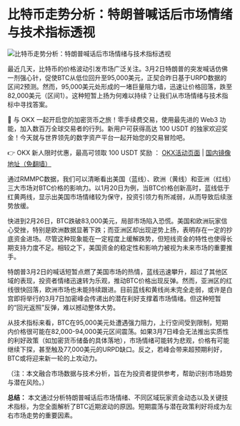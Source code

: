 # 比特币走势分析：特朗普喊话后市场情绪与技术指标透视

![比特币走势分析：特朗普喊话后市场情绪与技术指标透视](https://www.jmhbdh.com/wp-content/img/3273196959.webp)

最近几天，比特币的价格波动引发市场广泛关注。3月2日特朗普的突发喊话仿佛一剂强心针，促使BTC从低位回升至95,000美元，正契合昨日基于URPD数据的区间2预测。然而，95,000美元处形成的一堵巨量阻力墙，迅速让价格回落，跌至82,000美元（区间1）。这种短暂上扬为何难以持续？让我们从市场情绪与技术指标中寻找答案。

🚀 与 OKX 一起开启您的加密货币之旅！零手续费交易，使用最先进的 Web3 功能，加入数百万全球交易者的行列。新用户可获得高达 100 USDT 的独家欢迎奖金！今天就与世界领先的数字资产平台一起开始您的交易冒险吧。

👉 OKX 新人限时优惠，最高可领取 100 USDT 奖励 ： [OKX活动页面](https://bit.ly/OKXe) | [国内镜像地址（免翻墙）](https://bit.ly/okX)

通过RMMPC数据，我们可以清晰看出美国（蓝线）、欧洲（黄线）和亚洲（红线）三大市场对BTC价格的影响力。以1月20日为例，当BTC价格创新高时，蓝线低于红黄两线，显示出美国市场情绪较为保守，投资引领力有所减弱，从而导致后续涨势放缓。

快进到2月26日，BTC跌破83,000美元，局部市场陷入恐慌。美国和欧洲玩家信心受挫，特别是欧洲数据显著下跌；而亚洲区却出现逆势上扬，表明存在一定的抄底资金进场。尽管这种现象能在一定程度上缓解跌势，但短线资金的特性也使得长期支持力度不足。相较之下，美国资金的稳定性和影响力被视为未来市场的重要推手。

特朗普3月2日的喊话短暂点燃了美国市场的热情，蓝线迅速攀升，超过了其他区域的表现，投资者情绪迅速转为乐观，推动BTC价格出现反弹。然而，亚洲区的红线很快回落，欧洲市场也未能持续跟进。目前蓝线和黄线尚未完全走弱，或许是白宫即将举行的3月7日加密峰会传递出的潜在利好支撑着市场情绪。但这种短暂的“回光返照”反弹，难以撼动整体大势。

从技术指标来看，BTC在95,000美元处遭遇强力阻力，上行空间受到限制，短期内价格很可能在82,000-94,000美元区间震荡。如果3月7日峰会无法推出实质性的利好政策（如加密货币储备的具体落地），市场情绪可能转为悲观，价格有可能继续下探，甚至触及77,000美元的URPD缺口。反之，若峰会带来超预期利好，BTC或将迎来新一轮的上攻动力。

（注：本文融合市场数据与技术分析，旨在为投资者提供参考，帮助识别市场趋势与潜在风险。）

**总结：** 本文通过分析特朗普喊话后市场情绪、不同区域玩家资金动态以及关键技术指标，为您全面解析了BTC近期波动的原因。短期震荡与潜在政策利好将成为左右市场走势的重要因素。